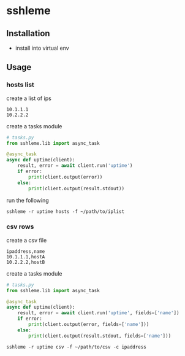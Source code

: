 # sshleme

## Installation

- install into virtual env


## Usage

### hosts list

create a list of ips
```text
10.1.1.1
10.2.2.2

```

create a tasks module
```python
# tasks.py
from sshleme.lib import async_task

@async_task
async def uptime(client):
    result, error = await client.run('uptime')
    if error:
        print(client.output(error))
    else:
        print(client.output(result.stdout))

```

run the following
```commandline
sshleme -r uptime hosts -f ~/path/to/iplist
```

### csv rows

create a csv file
```text
ipaddress,name
10.1.1.1,hostA
10.2.2.2,hostB

```

create a tasks module
```python
# tasks.py
from sshleme.lib import async_task

@async_task
async def uptime(client):
    result, error = await client.run('uptime', fields=['name'])
    if error:
        print(client.output(error, fields=['name']))
    else:
        print(client.output(result.stdout, fields=['name']))

```

```commandline
sshleme -r uptime csv -f ~/path/to/csv -c ipaddress
```
